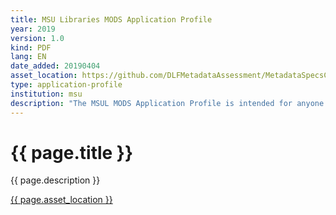 ```yaml
---
title: MSU Libraries MODS Application Profile
year: 2019
version: 1.0
kind: PDF
lang: EN
date_added: 20190404
asset_location: https://github.com/DLFMetadataAssessment/MetadataSpecsClearinghouse/blob/master/assets/data/MSUL_MODS_Metadata_Application_Profile.pdf
type: application-profile
institution: msu
description: "The MSUL MODS Application Profile is intended for anyone creating, transforming, or working with MODS XML descriptive metadata at the Michigan State University Libraries."
---
```


<h1>{{ page.title }}</h1>

{{ page.description }}

<a href="{{ page.asset_location }}">{{ page.asset_location }}</a>